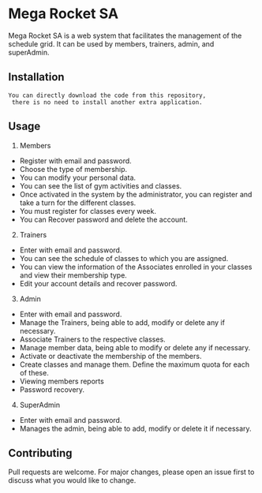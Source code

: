 # Mega Rocket SA

Mega Rocket SA is a web system that facilitates the management of the schedule grid.
It can be used by members, trainers, admin, and superAdmin.
## Installation

```
You can directly download the code from this repository,
 there is no need to install another extra application.
```

## Usage


1. Members

*  Register with email and password.
*  Choose the type of membership.
*  You can modify your personal data.
*  You can see the list of gym activities and classes.
*  Once activated in the system by the administrator, you can register and take a turn for the different classes.
*  You must register for classes every week.
*  You can Recover password and delete the account.

2. Trainers
*  Enter with email and password.
*  You can see the schedule of classes to which you are assigned.
*  You can view the information of the Associates enrolled in your classes and view their membership type.
*  Edit your account details and recover password.

3. Admin
*  Enter with email and password.
*  Manage the Trainers, being able to add, modify or delete any if necessary.
*  Associate Trainers to the respective classes.
*  Manage member data, being able to modify or delete any if necessary.
*  Activate or deactivate the membership of the members.
*  Create classes and manage them. Define the maximum quota for each of these.
*  Viewing members reports 
*  Password recovery.

4. SuperAdmin
*  Enter with email and password.
*  Manages the admin, being able to add, modify or delete it if necessary.

## Contributing

Pull requests are welcome. For major changes, please open an issue first
to discuss what you would like to change.
